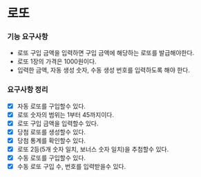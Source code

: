 # 로또

### 기능 요구사항

- 로또 구입 금액을 입력하면 구입 금액에 해당하는 로또를 발급해야한다.
- 로또 1장의 가격은 1000원이다.
- 입력한 금액, 자동 생성 숫자, 수동 생성 번호를 입력하도록 해야 한다.

### 요구사항 정리

- [x] 자동 로또를 구입할수 있다.
- [x] 로또 숫자의 범위는 1부터 45까지이다.
- [x] 로또 구입 금액을 입력할수 있다.
- [x] 당첨 로또를 생성할수 있다.
- [x] 당첨 통계를 확인할수 있다.
- [x] 로또 2등(5개 숫자 일치, 보너스 숫자 일치)을 추첨할수 있다.
- [x] 수동 로또를 구입할수 있다.
- [x] 수동 로또 구입 수, 번호를 입력받을수 있다.
